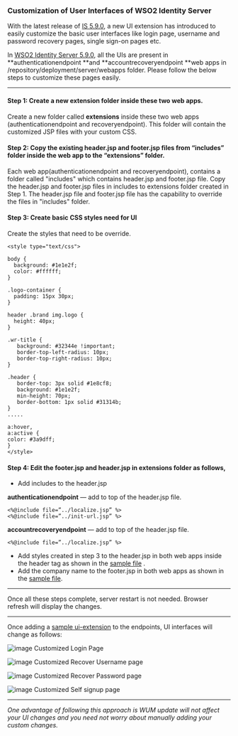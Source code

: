 ### Customization of User Interfaces of WSO2 Identity Server

With the latest release of [IS
5.9.0](https://wso2.com/identity-and-access-management/), a new UI extension has introduced to 
easily customize the basic user interfaces like login page, username and password recovery pages, 
single sign-on pages etc.

In [WSO2 Identity Server
5.9.0](https://wso2.com/identity-and-access-management/), all the UIs are
present in **authenticationendpoint **and **accountrecoveryendpoint **web apps
in <IS-Home>/repository/deployment/server/webapps folder. Please follow the
below steps to customize these pages easily.

*****

#### **Step 1: Create a new extension folder inside these two web apps.**

Create a new folder called **extensions** inside these two web apps
(authenticationendpoint and recoveryendpoint). This folder will contain the
customized JSP files with your custom CSS.

#### **Step 2: Copy the existing header.jsp and footer.jsp files from “includes” folder inside the web app to the “extensions” folder.**

Each web app(authenticationendpoint and recoveryendpoint), contains a folder called "includes" which contains
header.jsp and footer.jsp file. Copy the header.jsp and footer.jsp files in includes to extensions folder created in Step 1.
 The header.jsp file and footer.jsp file has the capability to override the files in "includes" folder.

#### Step 3: Create basic CSS styles need for UI

Create the styles that need to be override.

    <style type="text/css">

    body {
      background: #1e1e2f;
      color: #ffffff;
    }

    .logo-container {
      padding: 15px 30px;
    }

    header .brand img.logo {
      height: 40px;
    }

    .wr-title {
       background: #32344e !important;
       border-top-left-radius: 10px;
       border-top-right-radius: 10px;
    }

    .header {
       border-top: 3px solid #1e8cf8;
       background: #1e1e2f;
       min-height: 70px;
       border-bottom: 1px solid #31314b;
    }
    .....

    a:hover,
    a:active {
    color: #3a9dff;
    }
    </style>

#### Step 4: Edit the footer.jsp and header.jsp in extensions folder as follows,

* Add includes to the header.jsp

**authenticationendpoint** — add to top of the header.jsp file.

    <%@include file=”../localize.jsp” %>
    <%@include file=”../init-url.jsp” %>

**accountrecoveryendpoint** — add to top of the header.jsp file.

    <%@include file=”../localize.jsp” %>

* Add styles created in step 3 to the header.jsp in both web apps inside the
header tag as shown in the
[sample file](https://github.com/wso2/samples-is/blob/master/sample-ui-extensions/accountrecoveryendpoint/extensions/header.jsp)
.
* Add the company name to the footer.jsp in both web apps as shown in the [sample
file](https://github.com/wso2/samples-is/blob/master/sample-ui-extensions/accountrecoveryendpoint/extensions/footer.jsp).

*****

Once all these steps complete, server restart is not needed. Browser refresh will display the changes.

*****


Once adding a [sample ui-extension](https://github.com/wso2/samples-is/blob/master/sample-ui-extensions) to the endpoints, 
UI interfaces will change as follows:

![image](https://user-images.githubusercontent.com/9637873/69425601-420ece00-0d51-11ea-9ce6-b38b3382ae86.png)
<span class="figcaption_hack">Customized Login Page</span>


![image](https://user-images.githubusercontent.com/9637873/69425723-7d110180-0d51-11ea-9467-0297f3933823.png)
<span class="figcaption_hack">Customized Recover Username page</span>

![image](https://user-images.githubusercontent.com/9637873/69425759-8b5f1d80-0d51-11ea-8dd0-947b06a93a5e.png)
<span class="figcaption_hack">Customized Recover Password page</span>


![image](https://user-images.githubusercontent.com/9637873/69425805-a6319200-0d51-11ea-860b-9cab9245c3d7.png)
<span class="figcaption_hack">Customized Self signup page</span>

*****

*One advantage of following this approach is WUM update will not affect your UI
changes and you need not worry about manually adding your custom changes.*

